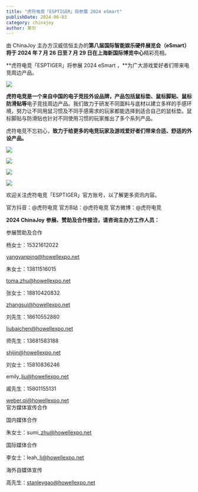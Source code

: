 ```yaml
---
title: "虎符电竞「ESPTIGER」将参展 2024 eSmart"
publishDate: 2024-06-03
category: chinajoy
author: 莱尔
---
```


由 ChinaJoy 主办方汉威信恒主办的**第八届国际智能娱乐硬件展览会（eSmart）**将于 **2024** **年 7 月 26 日至 7 月 29 日**在**上海新国际博览中心**精彩亮相。

**虎符电竞「ESPTIGER」将参展 2024 eSmart ，**为广大游戏爱好者们带来电竞周边产品。

![](https://ec-net-1251389766.cos.ap-shanghai.myqcloud.com/wp-content/uploads/2024/06/20240603232315972.jpg)

**虎符电竞是一个来自中国的电子竞技外设品牌，**产品包括**鼠标垫、鼠标脚贴、鼠标防滑贴等**电子竞技周边产品。我们致力于研发不同面料与底材以建立多样的手感环境，努力让不同用鼠习惯及不同手感需求的玩家都能选择到适合自己的鼠标垫。鼠标脚贴与防滑贴也针对不同使用习惯的玩家推出了多个系列产品。

虎符电竞不忘初心，**致力于给更多的电竞玩家及游戏爱好者们带来合适、舒适的外设产品。**

![](https://ec-net-1251389766.cos.ap-shanghai.myqcloud.com/wp-content/uploads/2024/06/20240603232317613-1024x683.jpg)

![](https://ec-net-1251389766.cos.ap-shanghai.myqcloud.com/wp-content/uploads/2024/06/20240603232320295-1024x683.jpg)

![](https://ec-net-1251389766.cos.ap-shanghai.myqcloud.com/wp-content/uploads/2024/06/20240603232322526.jpg)

![](https://ec-net-1251389766.cos.ap-shanghai.myqcloud.com/wp-content/uploads/2024/06/20240603232323377-1024x768.jpg)

欢迎关注虎符电竞「ESPTIGER」官方账号，以了解更多资讯内容。

官方抖音：@虎符电竞 官方B站：@虎符电竞 官方微博：@虎符电竞 

**2024 ChinaJoy** **参展、赞助及合作接洽，请咨询主办方工作人员：**

  
参展赞助及合作

杨女士：15321612022

yangyanping@howellexpo.net

朱女士：13811516015

toma.zhu@howellexpo.net

张女士：18810420832

zhangsui@howellexpo.net

刘先生：18610552880

liubaichen@howellexpo.net

师先生：13681583188

shijin@howellexpo.net

刘女士：15810836246

emily\_liu@howellexpo.net

戚先生：15801155131

weber.qi@howellexpo.net  
官方媒体宣传合作

国内媒体合作

朱女士：sumi\_zhu@howellexpo.net

国际媒体合作

李女士：leah\_li@howellexpo.net

海外自媒体宣传

高先生：stanleygao@howellexpo.net
